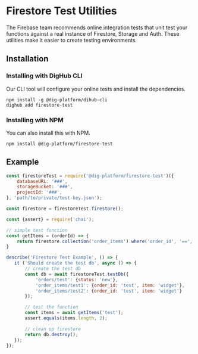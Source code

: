 Firestore Test Utilities
========================

The Firebase team recommends online integration tests that unit test your functions against 
a real instance of Firestore, Storage and Auth. These utilities make it easier to create testing
environments.

Installation
------------

### Installing with DigHub CLI

Our CLI tool will configure your online tests and install the dependencies.

```shell script
npm install -g @dig-platform/dihub-cli
dighub add firestore-test
```

### Installing with NPM

You can also install this with NPM.

`npm install @dig-platform/firestore-test`

Example
-------

```javascript
const firestoreTest = require('@dig-platform/firestore-test')({
    databaseURL: '###',
    storageBucket: '###',
    projectId: '###',
}, 'path/to/private/test-key.json');

const firestore = firestoreTest.firestore();

const {assert} = require('chai');

// simple test function
const getItems = (orderId) => {
    return firestore.collection('order_items').where('order_id', '==', orderId).get().then(snap => snap.docs);
}

describe('Firestore Test Example', () => {
   it ('Should create the test db', async () => {
       // create the test db
       const db = await firestoreTest.testDb({
           'orders/test': {status: 'new'},
           'order_items/test1': {order_id: 'test', item: 'widget'},
           'order_items/test2': {order_id: 'test', item: 'widget'}
       });

       // test the function
       const items = await getItems('test');
       assert.equals(items.length, 2);

       // clean up firestore
       return db.destroy();
   });
});
```




